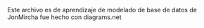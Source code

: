 Este archivo es de aprendizaje de modelado de base de datos de JonMircha fue hecho con diagrams.net 
